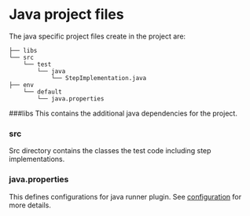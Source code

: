# Java project files
The java specific project files create in the project are:

````
├── libs
└── src
    └── test
        └── java
            └── StepImplementation.java
├── env
    └── default
        └── java.properties
````

###libs
This contains the additional java dependencies for the project.

### src
Src directory contains the classes the test code including step implementations.

### java.properties
This defines configurations for java runner plugin. See [configuration](configuration.md) for more details.
